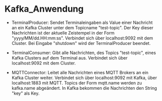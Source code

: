# Kafka_Anwendung

- TerminalProducer:
Sendet Terminaleingaben als Value einer Nachricht an ein Kafka Cluster 
unter dem Topicname "test-topic".
Der Key dieser Nachrichten ist der aktuelle Zeistempel in der Form
"yyyy/MM/dd.HH:mm:ss".
Verbindet sich über localhost:9092 mit dem Cluster.
Bei Eingabe "shutdown" wird der TerminalProducer beendet.

- TerminalConsumer:
Gibt alle Nachrichten, des Topics "test-topic", eines Kafka Clusters
auf dem Terminal aus.
Verbindet sich über localhost:9092 mit dem Cluster.

- MQTTConnector:
Leitet alle Nachrichten eines MQTT Brokers an ein Kafka Cluster weiter.
Verbindet sich über localhost:9092 mit Kafka, über localhost:1883 mit
MQTT.
Topics der Form mqtt.name werden zu kafka.name abgeändert.
In Kafka bekommen die Nachrichten den String "key" als Key.